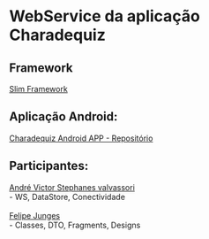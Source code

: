 # WebService da aplicação Charadequiz

## Framework

<a href="https://www.slimframework.com/"> Slim Framework</a>

## Aplicação Android: 
<a href="https://github.com/felipeejunges/charadequiz-android">Charadequiz Android APP - Repositório </a>
	
## Participantes:
<a href="https://github.com/AndreValvassori/">André Victor Stephanes valvassori</a><br>
	- WS, DataStore, Conectividade
<br>	
<a href="https://github.com/felipeejunges/">Felipe Junges</a><br>
	- Classes, DTO, Fragments, Designs 

